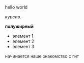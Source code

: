 hello world

*курсив.*

**полужирный**

* элемент 1
* элемент 2 
* элемент 3

начинается наше знакомство с гит
